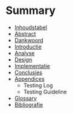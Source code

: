 # Summary

* [Inhoudstabel](SUMMARY.md)
* [Abstract](README.md)
* [Dankwoord](Scriptie/Dankwoord.md)
* [Introductie](Scriptie/Introductie/Introductie.md)
* [Analyse](Scriptie/Technisch/AnalyseVereisten.md)
* [Design](Scriptie/Technisch/Design.md)
* [Implementatie](Scriptie/Technisch/Implementatie.md)
* [Conclusies](Scriptie/Technisch/Conclusies.md)
* [Appendices](Scriptie/Technisch/Appendices.md)
   * Testing Log
   * Testing Guideline
* [Glossary](GLOSSARY.md)
* [Bibliografie](Scriptie/Bibliografie.md)

